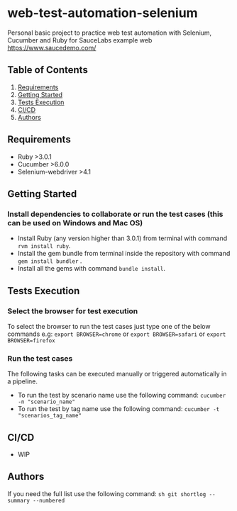 # web-test-automation-selenium
Personal basic project to practice web test automation with Selenium, Cucumber and Ruby for SauceLabs example web https://www.saucedemo.com/

## Table of Contents

1. [Requirements](#requirements)
2. [Getting Started](#getting-started)
3. [Tests Execution](#tests-execution)
4. [CI/CD](#cicd)
5. [Authors](#authors)

## Requirements

- Ruby >3.0.1
- Cucumber >6.0.0
- Selenium-webdriver >4.1

## Getting Started

### Install dependencies to collaborate or run the test cases (this can be used on Windows and Mac OS)
* Install Ruby (any version higher than 3.0.1) from terminal with command `rvm install ruby`.
* Install the gem bundle from terminal inside the repository with command `gem install bundler` .
* Install all the gems with command  `bundle install`.

## Tests Execution

### Select the browser for test execution
To select the browser to run the test cases just type one of the below commands e.g:
`export BROWSER=chrome` or `export BROWSER=safari` or `export BROWSER=firefox`

### Run the test cases
The following tasks can be executed manually or triggered automatically in a pipeline.
* To run the test by scenario name use the following command:
`cucumber -n "scenario_name"`
* To run the test by tag name use the following command:
`cucumber -t "scenarios_tag_name"`

## CI/CD

- WIP 

## Authors

If you need the full list use the following command:
`sh git shortlog --summary --numbered`
